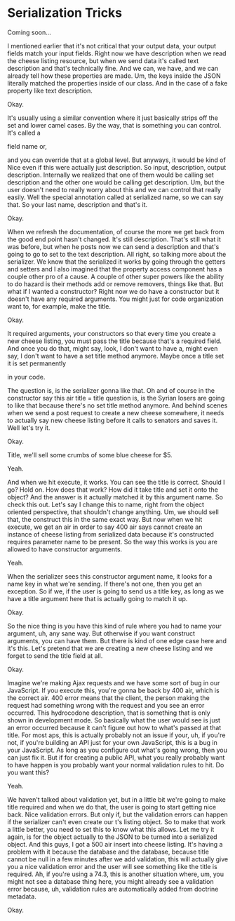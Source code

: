 # Serialization Tricks

Coming soon...

I mentioned earlier that it's not critical that your output data, your output fields
match your input fields. Right now we have description when we read the cheese
listing resource, but when we send data it's called text description and that's
technically fine. And we can, we have, and we can already tell how these properties
are made. Um, the keys inside the JSON literally matched the properties inside of our
class. And in the case of a fake property like text description.

Okay.

It's usually using a similar convention where it just basically strips off the set
and lower camel cases. By the way, that is something you can control. It's called a

field name or,

and you can override that at a global level. But anyways, it would be kind of Nice
even if this were actually just description. So input, description, output
description. Internally we realized that one of them would be calling set description
and the other one would be calling get description. Um, but the user doesn't need to
really worry about this and we can control that really easily. Well the special
annotation called at serialized name, so we can say that. So your last name,
description and that's it.

Okay.

When we refresh the documentation, of course the more we get back from the good end
point hasn't changed. It's still description. That's still what it was before, but
when he posts now we can send a description and that's going to go to set to the text
description. All right, so talking more about the serializer. We know that the
serialized it works by going through the getters and setters and I also imagined that
the property access component has a couple other pro of a cause. A couple of other
super powers like the ability to do hazard is their methods add or remove removers,
things like that. But what if I wanted a constructor? Right now we do have a
constructor but it doesn't have any required arguments. You might just for code
organization want to, for example, make the title.

Okay.

It required arguments, your constructors so that every time you create a new cheese
listing, you must pass the title because that's a required field. And once you do
that, might say, look, I don't want to have a, might even say, I don't want to have a
set title method anymore. Maybe once a title set it is set permanently

in your code.

The question is, is the serializer gonna like that. Oh and of course in the
constructor say this air title = title question is, is the Syrian losers are going to
like that because there's no set title method anymore. And behind scenes when we send
a post request to create a new cheese somewhere, it needs to actually say new cheese
listing before it calls to senators and saves it. Well let's try it.

Okay.

Title, we'll sell some crumbs of some blue cheese for $5.

Yeah.

And when we hit execute, it works. You can see the title is correct. Should I go?
Hold on. How does that work? How did it take title and set it onto the object? And
the answer is it actually matched it by this argument name. So check this out. Let's
say I change this to name, right from the object oriented perspective, that shouldn't
change anything. Um, we should sell that, the construct this in the same exact way.
But now when we hit execute, we get an air in order to say 400 air says cannot create
an instance of cheese listing from serialized data because it's constructed requires
parameter name to be present. So the way this works is you are allowed to have
constructor arguments.

Yeah.

When the serializer sees this constructor argument name, it looks for a name key in
what we're sending. If there's not one, then you get an exception. So if we, if the
user is going to send us a title key, as long as we have a title argument here that
is actually going to match it up.

Okay.

So the nice thing is you have this kind of rule where you had to name your argument,
uh, any sane way. But otherwise if you want construct arguments, you can have them.
But there is kind of one edge case here and it's this. Let's pretend that we are
creating a new cheese listing and we forget to send the title field at all.

Okay.

Imagine we're making Ajax requests and we have some sort of bug in our JavaScript. If
you execute this, you're gonna be back by 400 air, which is the correct air. 400
error means that the client, the person making the request had something wrong with
the request and you see an error occurred. This hydrocodone description, that is
something that is only shown in development mode. So basically what the user would
see is just an error occurred because it can't figure out how to what's passed at
that title. For most aps, this is actually probably not an issue if your, uh, if
you're not, if you're building an API just for your own JavaScript, this is a bug in
your JavaScript. As long as you configure out what's going wrong, then you can just
fix it. But if for creating a public API, what you really probably want to have
happen is you probably want your normal validation rules to hit. Do you want this?

Yeah.

We haven't talked about validation yet, but in a little bit we're going to make title
required and when we do that, the user is going to start getting nice back. Nice
validation errors. But only if, but the validation errors can happen if the
serializer can't even create our t's listing object. So to make that work a little
better, you need to set this to know what this allows. Let me try it again, is for
the object actually to the JSON to be turned into a serialized object. And this guys,
I got a 500 air insert into cheese listing. It's having a problem with it because the
database and the database, because title cannot be null in a few minutes after we add
validation, this will actually give you a nice validation error and the user will see
something like the title is required. Ah, if you're using a 74.3, this is another
situation where, um, you might not see a database thing here, you might already see a
validation error because, uh, validation rules are automatically added from doctrine
metadata.

Okay.